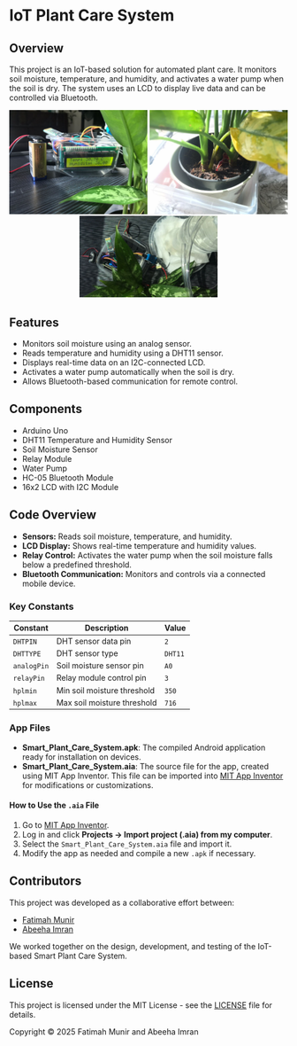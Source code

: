 # IoT Plant Care System

## Overview
This project is an IoT-based solution for automated plant care. It monitors soil moisture, temperature, and humidity, and activates a water pump when the soil is dry. The system uses an LCD to display live data and can be controlled via Bluetooth.

<div align="center">
  <img src="images/2.jpeg" alt="IoT Plant System" width="250">
  <img src="images/3.jpeg" alt="IoT Plant System" width="250">
  <img src="images/5.jpeg" alt="IoT Plant System" width="250">
</div>

## Features
- Monitors soil moisture using an analog sensor.
- Reads temperature and humidity using a DHT11 sensor.
- Displays real-time data on an I2C-connected LCD.
- Activates a water pump automatically when the soil is dry.
- Allows Bluetooth-based communication for remote control.

## Components
- Arduino Uno
- DHT11 Temperature and Humidity Sensor
- Soil Moisture Sensor
- Relay Module
- Water Pump
- HC-05 Bluetooth Module
- 16x2 LCD with I2C Module

## Code Overview
- **Sensors:** Reads soil moisture, temperature, and humidity.
- **LCD Display:** Shows real-time temperature and humidity values.
- **Relay Control:** Activates the water pump when the soil moisture falls below a predefined threshold.
- **Bluetooth Communication:** Monitors and controls via a connected mobile device.

### Key Constants
| Constant  | Description                       | Value   |
|-----------|-----------------------------------|---------|
| `DHTPIN`  | DHT sensor data pin              | `2`     |
| `DHTTYPE` | DHT sensor type                  | `DHT11` |
| `analogPin` | Soil moisture sensor pin        | `A0`    |
| `relayPin` | Relay module control pin        | `3`     |
| `hplmin`  | Min soil moisture threshold      | `350`   |
| `hplmax`  | Max soil moisture threshold      | `716`   |

### App Files

- **Smart_Plant_Care_System.apk**: The compiled Android application ready for installation on devices.
- **Smart_Plant_Care_System.aia**: The source file for the app, created using MIT App Inventor. This file can be imported into [MIT App Inventor](https://appinventor.mit.edu/) for modifications or customizations.

#### How to Use the `.aia` File
1. Go to [MIT App Inventor](https://appinventor.mit.edu/).
2. Log in and click **Projects → Import project (.aia) from my computer**.
3. Select the `Smart_Plant_Care_System.aia` file and import it.
4. Modify the app as needed and compile a new `.apk` if necessary.

## Contributors

This project was developed as a collaborative effort between:
- [Fatimah Munir](https://github.com/Mikaxial)  
- [Abeeha Imran](https://github.com/TechGorlBeea)

We worked together on the design, development, and testing of the IoT-based Smart Plant Care System.

## License

This project is licensed under the MIT License - see the [LICENSE](LICENSE) file for details.

Copyright © 2025 Fatimah Munir and Abeeha Imran
